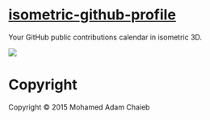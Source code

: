 # [isometric-github-profile](https://isometric-github-profile.herokuapp.com/)

Your GitHub public contributions calendar in isometric 3D.

![](https://i.imgur.com/Z3q5LLe.png)

# Copyright

Copyright © 2015 Mohamed Adam Chaieb
